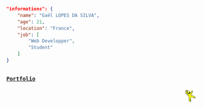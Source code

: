 <!--- 2024-11-26T14:46:55.137 --->

~~~json
"informations": {
    "name": "Gaël LOPES DA SILVA",
    "age": 21,
    "location": "France",
    "job": [
        "Web Developper",
        "Student"
    ]
}
~~~

[<kbd><br><strong>Portfolio</strong><br><br></kbd>](https://gael-lopes-da-silva.github.io/portfolio/)
<img align="right" style="width: 37px;" title="This is the yellow dancing man. Don't question him." alt="Too bad. He gone..." src="./assets/yellow_man.gif">
